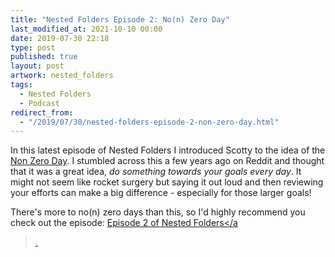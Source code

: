 ```yaml
---
title: "Nested Folders Episode 2: No(n) Zero Day"
last_modified_at: 2021-10-10 00:00
date: 2019-07-30 22:18
type: post
published: true
layout: post
artwork: nested_folders
tags:
  - Nested Folders
  - Podcast
redirect_from:
  - "/2019/07/30/nested-folders-episode-2-non-zero-day.html"
---
```



  In this latest episode of Nested Folders I introduced Scotty to the idea of
  the <a href="https://reddit.com/r/NonZeroDay">Non Zero Day</a>. I stumbled
  across this a few years ago on Reddit and thought that it was a great idea,
  _do something towards your goals every day_. It might not seem like
  rocket surgery but saying it out loud and then reviewing your efforts can make
  a big difference - especially for those larger goals!  

<!--more-->

  There's more to no(n) zero days than this, so I'd highly recommend you check
  out the episode:
  <a href="https://nestedfolderspodcast.com/podcast/episode-2-non-zero-day/"
    >Episode 2 of Nested Folders</a
  >.  
